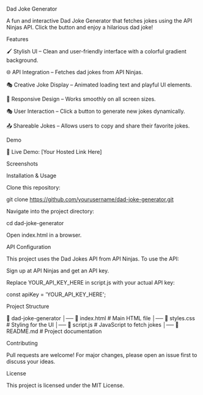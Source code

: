 Dad Joke Generator

A fun and interactive Dad Joke Generator that fetches jokes using the API Ninjas API. Click the button and enjoy a hilarious dad joke!

Features

🖌️ Stylish UI – Clean and user-friendly interface with a colorful gradient background.

🌐 API Integration – Fetches dad jokes from API Ninjas.

🎭 Creative Joke Display – Animated loading text and playful UI elements.

🎨 Responsive Design – Works smoothly on all screen sizes.

🎭 User Interaction – Click a button to generate new jokes dynamically.

📤 Shareable Jokes – Allows users to copy and share their favorite jokes.

Demo

🔗 Live Demo: [Your Hosted Link Here]

Screenshots



Installation & Usage

Clone this repository:

git clone https://github.com/yourusername/dad-joke-generator.git

Navigate into the project directory:

cd dad-joke-generator

Open index.html in a browser.

API Configuration

This project uses the Dad Jokes API from API Ninjas. To use the API:

Sign up at API Ninjas and get an API key.

Replace YOUR_API_KEY_HERE in script.js with your actual API key:

const apiKey = 'YOUR_API_KEY_HERE';

Project Structure

📁 dad-joke-generator
│── 📄 index.html      # Main HTML file
│── 📄 styles.css      # Styling for the UI
│── 📄 script.js       # JavaScript to fetch jokes
│── 📄 README.md       # Project documentation

Contributing

Pull requests are welcome! For major changes, please open an issue first to discuss your ideas.

License

This project is licensed under the MIT License.
